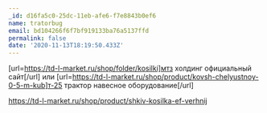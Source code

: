 ```yaml
---
_id: d16fa5c0-25dc-11eb-afe6-f7e8843b0ef6
name: tratorbug
email: bd104266f6f7bf919133ba76a5137ffd
permalink: false
date: '2020-11-13T18:19:50.433Z'
---
```

[url=https://td-l-market.ru/shop/folder/kosilki]мтз холдинг официальный сайт[/url] или [url=https://td-l-market.ru/shop/product/kovsh-chelyustnoy-0-5-m-kub]т-25 трактор навесное оборудование[/url] 
 
https://td-l-market.ru/shop/product/shkiv-kosilka-ef-verhnij
